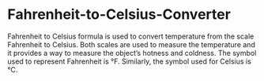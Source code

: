 # Fahrenheit-to-Celsius-Converter

Fahrenheit to Celsius formula is used to convert temperature from the scale Fahrenheit to Celsius. Both scales are used to measure the temperature and it provides a way to measure the object’s hotness and coldness. The symbol used to represent Fahrenheit is °F. Similarly, the symbol used for Celsius is °C. 
